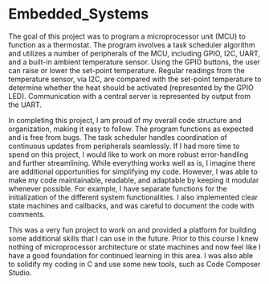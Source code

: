 # Embedded_Systems
The goal of this project was to program a microprocessor unit (MCU) to function as a thermostat.  The program involves a task scheduler algorithm and utilizes a number of peripherals of the MCU, including GPIO, I2C, UART, and a built-in ambient temperature sensor.  Using the GPIO buttons, the user can raise or lower the set-point temperature.  Regular readings from the temperature sensor, via I2C, are compared with the set-point temperature to determine whether the heat should be activated (represented by the GPIO LED).  Communication with a central server is represented by output from the UART.  

In completing this project, I am proud of my overall code structure and organization, making it easy to follow.  The program functions as expected and is free from bugs.  The task scheduler handles coordination of continuous updates from peripherals seamlessly.  If I had more time to spend on this project, I would like to work on more robust error-handling and further streamlining.  While everything works well as is, I imagine there are additional opportunities for simplifying my code.  However, I was able to make my code maintainable, readable, and adaptable by keeping it modular whenever possible.  For example, I have separate functions for the initialization of the different system functionalities.  I also implemented clear state machines and callbacks, and was careful to document the code with comments.

This was a very fun project to work on and provided a platform for building some additional skills that I can use in the future.  Prior to this course I knew nothing of microprocessor architecture or state machines and now feel like I have a good foundation for continued learning in this area.  I was also able to solidify my coding in C and use some new tools, such as Code Composer Studio.    
